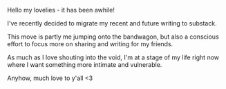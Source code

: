 Hello my lovelies - it has been awhile!

I've recently decided to migrate my recent and future writing to substack.

This move is partly me jumping onto the bandwagon, but also a conscious effort to focus more on sharing and writing for my friends.

As much as I love shouting into the void, I'm at a stage of my life right now where I want something more intimate and vulnerable.

Anyhow, much love to y'all <3
